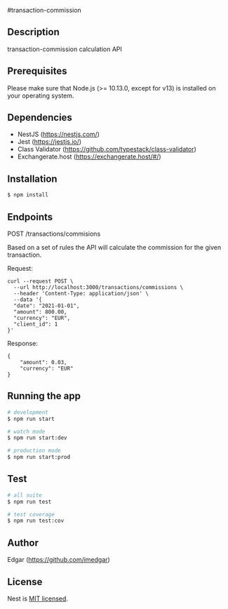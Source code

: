 #transaction-commission

## Description

transaction-commission calculation API

## Prerequisites

Please make sure that Node.js (>= 10.13.0, except for v13) is installed on your operating system.

## Dependencies

- NestJS (https://nestjs.com/)
- Jest (https://jestjs.io/)
- Class Validator (https://github.com/typestack/class-validator)
- Exchangerate.host (https://exchangerate.host/#/)

## Installation

```bash
$ npm install
```

## Endpoints

POST /transactions/commisions

Based on a set of rules the API will calculate the commission for the given transaction.

Request:
```
curl --request POST \
  --url http://localhost:3000/transactions/commissions \
  --header 'Content-Type: application/json' \
  --data '{
  "date": "2021-01-01",
  "amount": 800.00,
  "currency": "EUR",
  "client_id": 1
}'
```
Response:
```
{
    "amount": 0.03,
	"currency": "EUR"
}
```

## Running the app

```bash
# development
$ npm run start

# watch mode
$ npm run start:dev

# production mode
$ npm run start:prod
```

## Test

```bash
# all suite
$ npm run test

# test coverage
$ npm run test:cov
```

## Author

Edgar (https://github.com/imedgar)

## License

Nest is [MIT licensed](LICENSE).
